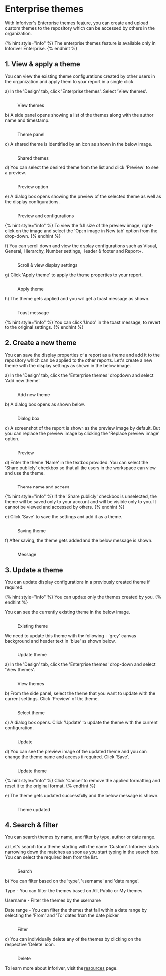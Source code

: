 # Enterprise themes

With Inforiver's Enterprise themes feature, you can create and upload custom themes to the repository which can be accessed by others in the organization.&#x20;

{% hint style="info" %}
The enterprise themes feature is available only in Inforiver Enterprise.
{% endhint %}

## 1. View & apply a theme

You can view the existing theme configurations created by other users in the organization and apply them to your report in a single click.&#x20;

a) In the 'Design' tab, click 'Enterprise themes'. Select 'View themes'.

<figure><img src="../.gitbook/assets/View theme.png" alt=""><figcaption><p>View themes</p></figcaption></figure>

b) A side panel opens showing a list of the themes along with the author name and timestamp.

<figure><img src="../.gitbook/assets/Themes.png" alt=""><figcaption><p>Theme panel</p></figcaption></figure>

c) A shared theme is identified by an icon as shown in the below image.

<figure><img src="../.gitbook/assets/Shared.png" alt=""><figcaption><p>Shared themes</p></figcaption></figure>

d) You can select the desired theme from the list and click 'Preview' to see a preview.

<figure><img src="../.gitbook/assets/Theme1 (1).png" alt=""><figcaption><p>Preview option</p></figcaption></figure>

e) A dialog box opens showing the preview of the selected theme as well as the display configurations.

<figure><img src="../.gitbook/assets/Dialog.png" alt=""><figcaption><p>Preview and configurations</p></figcaption></figure>

{% hint style="info" %}
To view the full size of the preview image, right-click on the image and select the 'Open image in New tab' option from the drop-down.
{% endhint %}

f) You can scroll down and view the display configurations such as Visual, General, Hierarchy, Number settings, Header & footer and Report+.

<figure><img src="../.gitbook/assets/Scroll.png" alt=""><figcaption><p>Scroll &#x26; view display settings</p></figcaption></figure>

g) Click 'Apply theme' to apply the theme properties to your report.&#x20;

<figure><img src="../.gitbook/assets/Apply.png" alt=""><figcaption><p>Apply theme</p></figcaption></figure>

h) The theme gets applied and you will get a toast message as shown.

<figure><img src="../.gitbook/assets/Toast (1).png" alt=""><figcaption><p>Toast message</p></figcaption></figure>

{% hint style="info" %}
You can click 'Undo' in the toast message, to revert to the original settings.
{% endhint %}

## 2. Create a new theme

You can save the display properties of a report as a theme and add it to the repository which can be applied to the other reports. Let's create a new theme with the display settings as shown in the below image.

a) In the 'Design' tab, click the 'Enterprise themes' dropdown and select 'Add new theme'.

<figure><img src="../.gitbook/assets/Add new theme.png" alt=""><figcaption><p>Add new theme</p></figcaption></figure>

b) A dialog box opens as shown below.

<figure><img src="../.gitbook/assets/Add dialog.png" alt=""><figcaption><p>Dialog box</p></figcaption></figure>

c) A screenshot of the report is shown as the preview image by default. But you can replace the preview image by clicking the 'Replace preview image' option.

<figure><img src="../.gitbook/assets/Add dialog (1).png" alt=""><figcaption><p>Preview</p></figcaption></figure>

d) Enter the theme 'Name' in the textbox provided. You can select the 'Share publicly' checkbox so that all the users in the workspace can view and use the theme.

<figure><img src="../.gitbook/assets/Name.png" alt=""><figcaption><p>Theme name and access</p></figcaption></figure>

{% hint style="info" %}
If the 'Share publicly' checkbox is unselected, the theme will be saved only to your account and will be visible only to you. It cannot be viewed and accessed by others.
{% endhint %}

e) Click 'Save' to save the settings and add it as a theme.&#x20;

<figure><img src="../.gitbook/assets/Scroll1 (2).png" alt=""><figcaption><p>Saving theme</p></figcaption></figure>

f) After saving, the theme gets added and the below message is shown.

<figure><img src="../.gitbook/assets/Save message.png" alt=""><figcaption><p>Message</p></figcaption></figure>

## 3. Update a theme

You can update display configurations in a previously created theme if required.&#x20;

{% hint style="info" %}
You can update only the themes created by you.&#x20;
{% endhint %}

You can see the currently existing theme in the below image.&#x20;

<figure><img src="../.gitbook/assets/Existing theme.png" alt=""><figcaption><p>Existing theme</p></figcaption></figure>

We need to update this theme with the following - 'grey' canvas background and header text in 'blue' as shown below.

<figure><img src="../.gitbook/assets/Update theme.png" alt=""><figcaption><p>Update theme</p></figcaption></figure>

a) In the 'Design' tab, click the 'Enterprise themes' drop-down and select 'View themes'.

<figure><img src="../.gitbook/assets/View themes.png" alt=""><figcaption><p>View themes</p></figcaption></figure>

b) From the side panel, select the theme that you want to update with the current settings. Click 'Preview' of the theme.

<figure><img src="../.gitbook/assets/Select theme.png" alt=""><figcaption><p>Select theme</p></figcaption></figure>

c) A dialog box opens. Click 'Update' to update the theme with the current configuration.&#x20;

<figure><img src="../.gitbook/assets/Update theme2.png" alt=""><figcaption><p>Update</p></figcaption></figure>

d) You can see the preview image of the updated theme and you can change the theme name and access if required. Click 'Save'.&#x20;

<figure><img src="../.gitbook/assets/Theme4 (1).png" alt=""><figcaption><p>Update theme</p></figcaption></figure>

{% hint style="info" %}
Click 'Cancel' to remove the applied formatting and reset it to the original format.
{% endhint %}

e) The theme gets updated successfully and the below message is shown.

<figure><img src="../.gitbook/assets/Theme updated (1).png" alt=""><figcaption><p>Theme updated</p></figcaption></figure>

## 4. Search & filter&#x20;

You can search themes by name, and filter by type, author or date range.&#x20;

a) Let's search for a theme starting with the name 'Custom'. Inforiver starts narrowing down the matches as soon as you start typing in the search box. You can select the required item from the list.

<figure><img src="../.gitbook/assets/Search1 (2).png" alt=""><figcaption><p>Search</p></figcaption></figure>

b) You can filter based on the 'type', 'username' and 'date range'.

Type - You can filter the themes based on All, Public or My themes

Username - Filter the themes by the username

Date range - You can filter the themes that fall within a date range by selecting the 'From' and 'To' dates from the date picker

<figure><img src="../.gitbook/assets/Filter1 (3).png" alt=""><figcaption><p>Filter</p></figcaption></figure>

c) You can individually delete any of the themes by clicking on the respective 'Delete' icon.

<figure><img src="../.gitbook/assets/Delete1 (1).png" alt=""><figcaption><p>Delete</p></figcaption></figure>

To learn more about Inforiver, visit the [resources](../resources.md) page.
